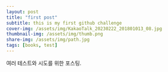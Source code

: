 ```yaml
---
layout: post
title: "first post"
subtitle: this is my first github challenge
cover-img: /assets/img/KakaoTalk_20230222_201801013_08.jpg
thumbnail-img: /assets/img/thumb.png
share-img: /assets/img/path.jpg
tags: [books, test]
---
```


여러 테스트와 시도를 위한 포스팅.

